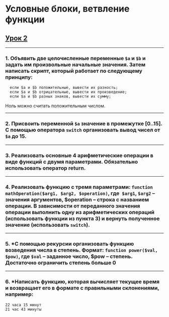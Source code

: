 # Условные блоки, ветвление функции

## [Урок 2](https://github.com/Vlad777-bit/basic_php//tree/lesson-2)
---
### 1. Объявить две целочисленные переменные `$a` и `$b` и задать им произвольные начальные значения. Затем написать скрипт, который работает по следующему принципу:
```
  если $a и $b положительные, вывести их разность;
  если $а и $b отрицательные, вывести их произведение;
  если $а и $b разных знаков, вывести их сумму;
```
Ноль можно считать положительным числом.

---
### 2. Присвоить переменной `$а` значение в промежутке [0..15]. С помощью оператора `switch` организовать вывод чисел от `$a` до 15.
---
### 3. Реализовать основные 4 арифметические операции в виде функций с двумя параметрами. Обязательно использовать оператор return.


---
### 4. Реализовать функцию с тремя параметрами: `function mathOperation($arg1, $arg2, $operation)`, где` $arg1`, `$arg2` – значения аргументов, $operation – строка с названием операции. В зависимости от переданного значения операции выполнить одну из арифметических операций (использовать функции из пункта 3) и вернуть полученное значение (использовать `switch`).
---
### 5. *С помощью рекурсии организовать функцию возведения числа в степень. Формат: `function power($val, $pow)`, где `$val` – заданное число, $pow – степень. Достаточно ограничить степень больше 0
---
### 6. *Написать функцию, которая вычисляет текущее время и возвращает его в формате с правильными склонениями, например:
```
22 часа 15 минут
21 час 43 минуты
```
